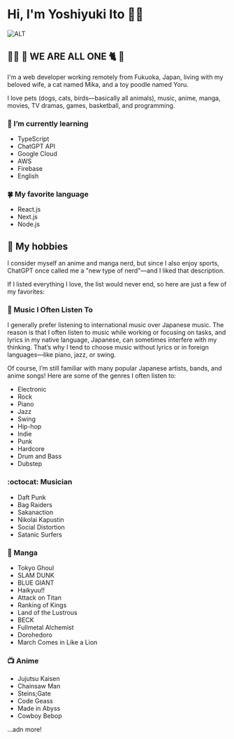 <!--[![Top Langs](https://github-readme-stats.vercel.app/api/top-langs/?username=thanks2music&layout=donut)](https://github.com/thanks2music/thanks2music)

[![Top Langs](https://github-readme-stats.vercel.app/api/top-langs/?username=thanks2music)](https://github.com/thanks2music/thanks2music)-->

# Hi, I'm Yoshiyuki Ito 🙋‍♂️

![ALT](https://i.gyazo.com/128458444fbbd367550f223c9790dbed.jpg)

## 👨‍💻 🦮 WE ARE ALL ONE 🐈 🎩

I'm a web developer working remotely from Fukuoka, Japan, living with my beloved wife, a cat named Mika, and a toy poodle named Yoru.

I love pets (dogs, cats, birds—basically all animals), music, anime, manga, movies, TV dramas, games, basketball, and programming.

### 📝 I’m currently learning

- TypeScript
- ChatGPT API
- Google Cloud
- AWS
- Firebase
- English

### 🍀 My favorite language

- React.js
- Next.js
- Node.js

## 🏀 My hobbies

I consider myself an anime and manga nerd, but since I also enjoy sports, ChatGPT once called me a "new type of nerd"—and I liked that description.

If I listed everything I love, the list would never end, so here are just a few of my favorites:

### 🎹 Music I Often Listen To

I generally prefer listening to international music over Japanese music.
The reason is that I often listen to music while working or focusing on tasks, and lyrics in my native language, Japanese, can sometimes interfere with my thinking.
That’s why I tend to choose music without lyrics or in foreign languages—like piano, jazz, or swing.

Of course, I’m still familiar with many popular Japanese artists, bands, and anime songs!
Here are some of the genres I often listen to:

- Electronic
- Rock
- Piano
- Jazz
- Swing
- Hip-hop
- Indie
- Punk
- Hardcore
- Drum and Bass
- Dubstep


### :octocat: Musician

- Daft Punk
- Bag Raiders
- Sakanaction
- Nikolai Kapustin
- Social Distortion
- Satanic Surfers

### 📖 Manga

- Tokyo Ghoul
- SLAM DUNK
- BLUE GIANT
- Haikyuu!!
- Attack on Titan
- Ranking of Kings
- Land of the Lustrous
- BECK
- Fullmetal Alchemist
- Dorohedoro
- March Comes in Like a Lion

### 📺 Anime

- Jujutsu Kaisen
- Chainsaw Man
- Steins;Gate
- Code Geass
- Made in Abyss
- Cowboy Bebop

...adn more! 

<!--
**thanks2music/thanks2music** is a ✨ _special_ ✨ repository because its `README.md` (this file) appears on your GitHub profile.

Here are some ideas to get you started:

- 🔭 I’m currently working on ...
- 🌱 I’m currently learning ...
- 👯 I’m looking to collaborate on ...
- 🤔 I’m looking for help with ...
- 💬 Ask me about ...
- 📫 How to reach me: ...
- 😄 Pronouns: ...
- ⚡ Fun fact: ...
-->
